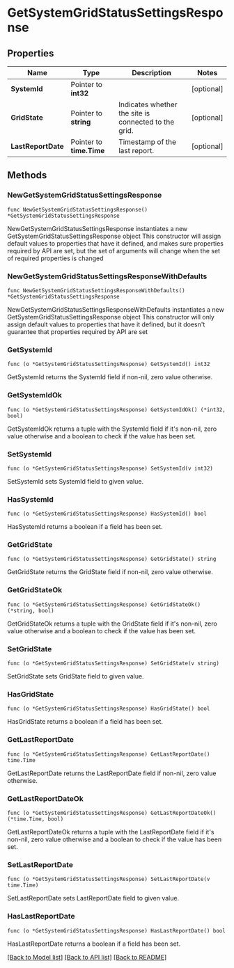 # GetSystemGridStatusSettingsResponse

## Properties

Name | Type | Description | Notes
------------ | ------------- | ------------- | -------------
**SystemId** | Pointer to **int32** |  | [optional] 
**GridState** | Pointer to **string** | Indicates whether the site is connected to the grid. | [optional] 
**LastReportDate** | Pointer to **time.Time** | Timestamp of the last report. | [optional] 

## Methods

### NewGetSystemGridStatusSettingsResponse

`func NewGetSystemGridStatusSettingsResponse() *GetSystemGridStatusSettingsResponse`

NewGetSystemGridStatusSettingsResponse instantiates a new GetSystemGridStatusSettingsResponse object
This constructor will assign default values to properties that have it defined,
and makes sure properties required by API are set, but the set of arguments
will change when the set of required properties is changed

### NewGetSystemGridStatusSettingsResponseWithDefaults

`func NewGetSystemGridStatusSettingsResponseWithDefaults() *GetSystemGridStatusSettingsResponse`

NewGetSystemGridStatusSettingsResponseWithDefaults instantiates a new GetSystemGridStatusSettingsResponse object
This constructor will only assign default values to properties that have it defined,
but it doesn't guarantee that properties required by API are set

### GetSystemId

`func (o *GetSystemGridStatusSettingsResponse) GetSystemId() int32`

GetSystemId returns the SystemId field if non-nil, zero value otherwise.

### GetSystemIdOk

`func (o *GetSystemGridStatusSettingsResponse) GetSystemIdOk() (*int32, bool)`

GetSystemIdOk returns a tuple with the SystemId field if it's non-nil, zero value otherwise
and a boolean to check if the value has been set.

### SetSystemId

`func (o *GetSystemGridStatusSettingsResponse) SetSystemId(v int32)`

SetSystemId sets SystemId field to given value.

### HasSystemId

`func (o *GetSystemGridStatusSettingsResponse) HasSystemId() bool`

HasSystemId returns a boolean if a field has been set.

### GetGridState

`func (o *GetSystemGridStatusSettingsResponse) GetGridState() string`

GetGridState returns the GridState field if non-nil, zero value otherwise.

### GetGridStateOk

`func (o *GetSystemGridStatusSettingsResponse) GetGridStateOk() (*string, bool)`

GetGridStateOk returns a tuple with the GridState field if it's non-nil, zero value otherwise
and a boolean to check if the value has been set.

### SetGridState

`func (o *GetSystemGridStatusSettingsResponse) SetGridState(v string)`

SetGridState sets GridState field to given value.

### HasGridState

`func (o *GetSystemGridStatusSettingsResponse) HasGridState() bool`

HasGridState returns a boolean if a field has been set.

### GetLastReportDate

`func (o *GetSystemGridStatusSettingsResponse) GetLastReportDate() time.Time`

GetLastReportDate returns the LastReportDate field if non-nil, zero value otherwise.

### GetLastReportDateOk

`func (o *GetSystemGridStatusSettingsResponse) GetLastReportDateOk() (*time.Time, bool)`

GetLastReportDateOk returns a tuple with the LastReportDate field if it's non-nil, zero value otherwise
and a boolean to check if the value has been set.

### SetLastReportDate

`func (o *GetSystemGridStatusSettingsResponse) SetLastReportDate(v time.Time)`

SetLastReportDate sets LastReportDate field to given value.

### HasLastReportDate

`func (o *GetSystemGridStatusSettingsResponse) HasLastReportDate() bool`

HasLastReportDate returns a boolean if a field has been set.


[[Back to Model list]](../README.md#documentation-for-models) [[Back to API list]](../README.md#documentation-for-api-endpoints) [[Back to README]](../README.md)


